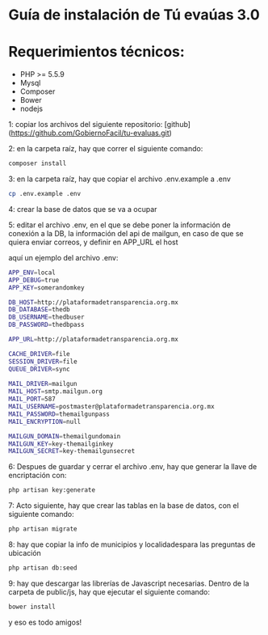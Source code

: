 # Guía de instalación de Tú evaúas 3.0

# Requerimientos técnicos:
* PHP >= 5.5.9 
* Mysql
* Composer
* Bower
* nodejs

1: copiar los archivos del siguiente repositorio:
[github] (https://github.com/GobiernoFacil/tu-evaluas.git)

2: en la carpeta raíz, hay que correr el siguiente comando:
```bash
composer install
```

3: en la carpeta raíz, hay que copiar el archivo .env.example a .env
```bash
cp .env.example .env
```

4: crear la base de datos que se va a ocupar

5: editar el archivo .env, en el que se debe poner la información de conexión a la DB, la información del api  de mailgun, en caso de que se quiera enviar correos, y definir en APP_URL el host

aquí un ejemplo del archivo .env:
```bash
APP_ENV=local
APP_DEBUG=true
APP_KEY=somerandomkey

DB_HOST=http://plataformadetransparencia.org.mx
DB_DATABASE=thedb
DB_USERNAME=thedbuser
DB_PASSWORD=thedbpass

APP_URL=http://plataformadetransparencia.org.mx

CACHE_DRIVER=file
SESSION_DRIVER=file
QUEUE_DRIVER=sync
 
MAIL_DRIVER=mailgun
MAIL_HOST=smtp.mailgun.org
MAIL_PORT=587
MAIL_USERNAME=postmaster@plataformadetransparencia.org.mx
MAIL_PASSWORD=themailgunpass
MAIL_ENCRYPTION=null

MAILGUN_DOMAIN=themailgundomain
MAILGUN_KEY=key-themailginkey
MAILGUN_SECRET=key-themailgunsecret
```
 
6: Despues de guardar y cerrar el archivo .env, hay que generar la llave de encriptación con:
```bash
php artisan key:generate
```

7: Acto siguiente, hay que crear las tablas en la base de datos, con el siguiente comando:
```bash
php artisan migrate
```

8: hay que copiar la info de municipios y localidadespara las preguntas de ubicación
```bash
php artisan db:seed
```

9: hay que descargar las librerías de Javascript necesarias. Dentro de la carpeta de public/js, hay que ejecutar el siguiente comando:
```bash
bower install
```

y eso es todo amigos!
